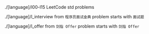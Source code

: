 ./[language]/l00-l15 LeetCode std problems

./[language]/l_interview from `程序员面试金典` problem starts with `面试题`

./[language]/l_offer from `剑指 Offer` problem starts with `剑指 Offer`
